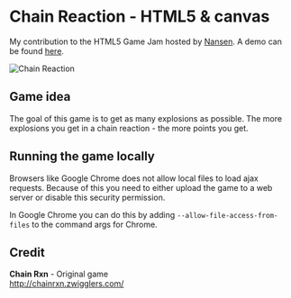 Chain Reaction - HTML5 & canvas
========================================
My contribution to the HTML5 Game Jam hosted by [Nansen](http://www.nansen.se "Nansen - Web Agency"). A demo can be found [here](http://spel.nansen.se/andreas "Chain Reaction").

![Chain Reaction](https://github.com/codingbug/ChainReaction/raw/master/docs/screenshot.png)

Game idea
---------
The goal of this game is to get as many explosions as possible. The more explosions you get in a chain reaction - the more points you get.

Running the game locally
------------------------
Browsers like Google Chrome does not allow local files to load ajax requests. Because of this you need to either upload the game to a web server or disable this security permission.

In Google Chrome you can do this by adding `--allow-file-access-from-files` to the command args for Chrome.

Credit
-------
**Chain Rxn** - Original game  
http://chainrxn.zwigglers.com/